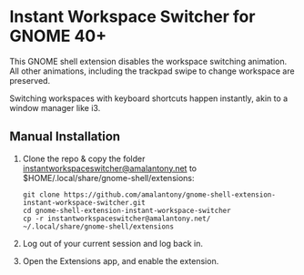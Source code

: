 # Instant Workspace Switcher for GNOME 40+

This GNOME shell extension disables the workspace switching animation. All other animations, including the trackpad swipe to change workspace are preserved.

Switching workspaces with keyboard shortcuts happen instantly, akin to a window manager like i3.

## Manual Installation

1. Clone the repo & copy the folder instantworkspaceswitcher@amalantony.net to \$HOME/.local/share/gnome-shell/extensions:

   ```
   git clone https://github.com/amalantony/gnome-shell-extension-instant-workspace-switcher.git
   cd gnome-shell-extension-instant-workspace-switcher
   cp -r instantworkspaceswitcher@amalantony.net/ ~/.local/share/gnome-shell/extensions
   ```

2. Log out of your current session and log back in.

3. Open the Extensions app, and enable the extension.
